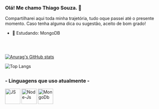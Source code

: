 ### Olá! Me chamo Thiago Souza. 👋

Compartilharei aqui toda minha trajetória, tudo oque passei até o presente momento.
Caso tenha alguma dica ou sugestão, aceito de bom grado!

- 🌱 Estudando: MongoDB

##

<br>

[![Anurag's GitHub stats](https://github-readme-stats.vercel.app/api?username=thisouza01&show_icons=true&theme=dark)](https://github.com/anuraghazra/github-readme-stats)


![Top Langs](https://github-readme-stats.vercel.app/api/top-langs/?username=thisouza01&hide_progress=true&theme=dark)
<br>

##

### - Linguagens que uso atualmente -

<img align="center" alt="JS" height="50" width="50" src="https://cdn.jsdelivr.net/gh/devicons/devicon/icons/javascript/javascript-original.svg"/> <img align="center" alt="Node-Js" height="50" width="50" src="https://cdn.jsdelivr.net/gh/devicons/devicon/icons/nodejs/nodejs-original-wordmark.svg" /> <img align="center" alt="MongoDb" height="50" width="50" src="https://cdn.jsdelivr.net/gh/devicons/devicon/icons/mongodb/mongodb-plain-wordmark.svg" />
          
          

##

